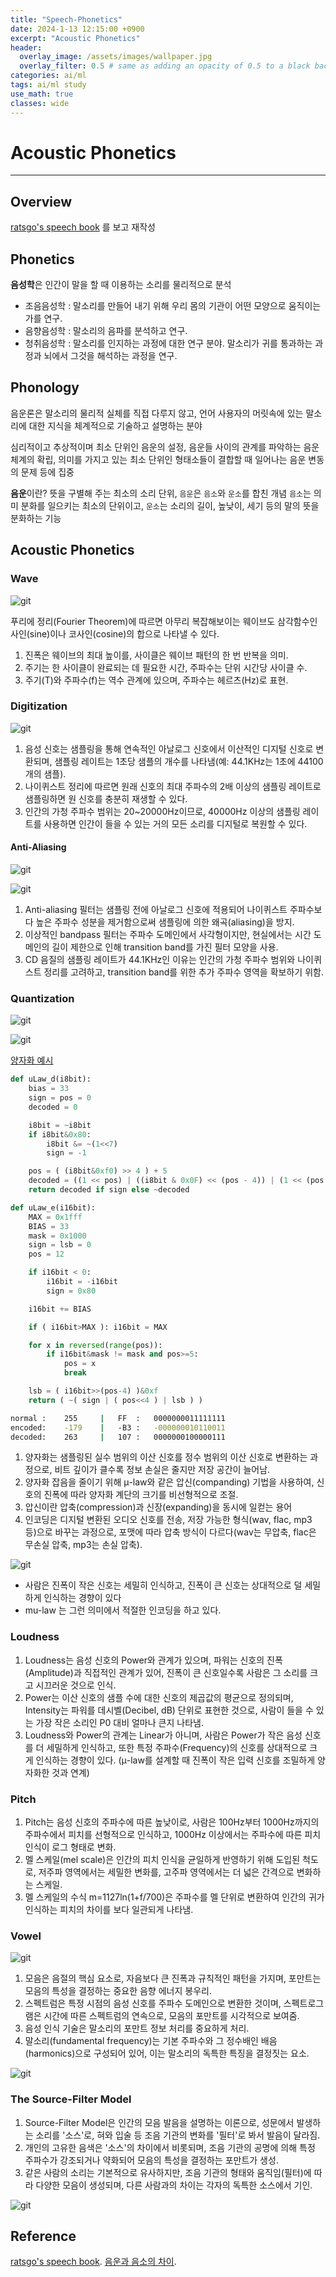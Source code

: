 ```yaml
---
title: "Speech-Phonetics"
date: 2024-1-13 12:15:00 +0900
excerpt: "Acoustic Phonetics"
header:
  overlay_image: /assets/images/wallpaper.jpg
  overlay_filter: 0.5 # same as adding an opacity of 0.5 to a black background
categories: ai/ml
tags: ai/ml study
use_math: true
classes: wide
---
```

# Acoustic Phonetics
***

## Overview

[ratsgo's speech book](https://ratsgo.github.io/speechbook/docs/) 를 보고 재작성

## Phonetics

**음성학**은 인간이 말을 할 때 이용하는 소리를 물리적으로 분석

- 조음음성학 : 말소리를 만들어 내기 위해 우리 몸의 기관이 어떤 모양으로 움직이는가를 연구.
- 음향음성학 : 말소리의 음파를 분석하고 연구.
- 청취음성학 : 말소리를 인지하는 과정에 대한 연구 분야. 말소리가 귀를 통과하는 과정과 뇌에서 그것을 해석하는 과정을 연구.

## Phonology

음운론은 말소리의 물리적 실체를 직접 다루지 않고, 언어 사용자의 머릿속에 있는 말소리에 대한 지식을 체계적으로 기술하고 설명하는 분야

심리적이고 추상적이며 최소 단위인 음운의 설정, 음운들 사이의 관계를 파악하는 음운 체계의 확립, 의미를 가지고 있는 최소 단위인 형태소들이 결합할 때 일어나는 음운 변동의 문제 등에 집중

**음운**이란? 뜻을 구별해 주는 최소의 소리 단위, `음운`은 `음소`와 `운소`를 합친 개념
`음소`는 의미 분화를 일으키는 최소의 단위이고, `운소`는 소리의 길이, 높낮이, 세기 등의 말의 뜻을 분화하는 기능

## Acoustic Phonetics

### Wave

![git](/assets/images/wave.png)

푸리에 정리(Fourier Theorem)에 따르면 아무리 복잡해보이는 웨이브도 삼각함수인 사인(sine)이나 코사인(cosine)의 합으로 나타낼 수 있다.

1. 진폭은 웨이브의 최대 높이를, 사이클은 웨이브 패턴의 한 번 반복을 의미.
2. 주기는 한 사이클이 완료되는 데 필요한 시간, 주파수는 단위 시간당 사이클 수.
3. 주기(T)와 주파수(f)는 역수 관계에 있으며, 주파수는 헤르츠(Hz)로 표현.

### Digitization

![git](/assets/images/wave_sampling.png)

1. 음성 신호는 샘플링을 통해 연속적인 아날로그 신호에서 이산적인 디지털 신호로 변환되며, 샘플링 레이트는 1초당 샘플의 개수를 나타냄(예: 44.1KHz는 1초에 44100개의 샘플).
2. 나이퀴스트 정리에 따르면 원래 신호의 최대 주파수의 2배 이상의 샘플링 레이트로 샘플링하면 원 신호를 충분히 재생할 수 있다.
3. 인간의 가청 주파수 범위는 20~20000Hz이므로, 40000Hz 이상의 샘플링 레이트를 사용하면 인간이 들을 수 있는 거의 모든 소리를 디지털로 복원할 수 있다.

#### Anti-Aliasing

![git](/assets/images/Anti-Aliasing.png)

![git](/assets/images/bandpass-filter.png)

1. Anti-aliasing 필터는 샘플링 전에 아날로그 신호에 적용되어 나이퀴스트 주파수보다 높은 주파수 성분을 제거함으로써 샘플링에 의한 왜곡(aliasing)을 방지.
2. 이상적인 bandpass 필터는 주파수 도메인에서 사각형이지만, 현실에서는 시간 도메인의 길이 제한으로 인해 transition band를 가진 필터 모양을 사용.
3. CD 음질의 샘플링 레이트가 44.1KHz인 이유는 인간의 가청 주파수 범위와 나이퀴스트 정리를 고려하고, transition band를 위한 추가 주파수 영역을 확보하기 위함.

### Quantization

![git](/assets/images/mu-law.png)

![git](/assets/images/sign-function.png)

[양자화 예시](https://stackoverflow.com/questions/50085735/python-u-law-mulaw-wave-decompression-to-raw-wave-signal)

```python
def uLaw_d(i8bit):
    bias = 33
    sign = pos = 0
    decoded = 0

    i8bit = ~i8bit
    if i8bit&0x80:
        i8bit &= ~(1<<7)
        sign = -1

    pos = ( (i8bit&0xf0) >> 4 ) + 5
    decoded = ((1 << pos) | ((i8bit & 0x0F) << (pos - 4)) | (1 << (pos - 5))) - bias
    return decoded if sign else ~decoded

def uLaw_e(i16bit):
    MAX = 0x1fff
    BIAS = 33
    mask = 0x1000
    sign = lsb = 0
    pos = 12

    if i16bit < 0:
        i16bit = -i16bit
        sign = 0x80

    i16bit += BIAS

    if ( i16bit>MAX ): i16bit = MAX

    for x in reversed(range(pos)):
        if i16bit&mask != mask and pos>=5:
            pos = x
            break

    lsb = ( i16bit>>(pos-4) )&0xf
    return ( ~( sign | ( pos<<4 ) | lsb ) )
```

```bash
normal :    255     |   FF  :   0000000011111111
encoded:    -179    |   -B3 :   -000000010110011
decoded:    263     |   107 :   0000000100000111
```

1. 양자화는 샘플링된 실수 범위의 이산 신호를 정수 범위의 이산 신호로 변환하는 과정으로, 비트 깊이가 클수록 정보 손실은 줄지만 저장 공간이 늘어남.
2. 양자화 잡음을 줄이기 위해 μ-law와 같은 압신(companding) 기법을 사용하여, 신호의 진폭에 따라 양자화 계단의 크기를 비선형적으로 조절. 
3. 압신이란 압축(compression)과 신장(expanding)을 동시에 일컫는 용어
4. 인코딩은 디지털 변환된 오디오 신호를 전송, 저장 가능한 형식(wav, flac, mp3 등)으로 바꾸는 과정으로, 포맷에 따라 압축 방식이 다르다(wav는 무압축, flac은 무손실 압축, mp3는 손실 압축).

![git](/assets/images/QUANTIZATION-effect.png)

- 사람은 진폭이 작은 신호는 세밀히 인식하고, 진폭이 큰 신호는 상대적으로 덜 세밀하게 인식하는 경향이 있다
- mu-law 는 그런 의미에서 적절한 인코딩을 하고 있다.


### Loudness

1. Loudness는 음성 신호의 Power와 관계가 있으며, 파워는 신호의 진폭(Amplitude)과 직접적인 관계가 있어, 진폭이 큰 신호일수록 사람은 그 소리를 크고 시끄러운 것으로 인식.
2. Power는 이산 신호의 샘플 수에 대한 신호의 제곱값의 평균으로 정의되며, Intensity는 파워를 데시벨(Decibel, dB) 단위로 표현한 것으로, 사람이 들을 수 있는 가장 작은 소리인 P0 대비 얼마나 큰지 나타냄.
3. Loudness와 Power의 관계는 Linear가 아니며, 사람은 Power가 작은 음성 신호를 더 세밀하게 인식하고, 또한 특정 주파수(Frequency)의 신호를 상대적으로 크게 인식하는 경향이 있다.
   (μ-law를 설계할 때 진폭이 작은 입력 신호를 조밀하게 양자화한 것과 연계)

### Pitch

1. Pitch는 음성 신호의 주파수에 따른 높낮이로, 사람은 100Hz부터 1000Hz까지의 주파수에서 피치를 선형적으로 인식하고, 1000Hz 이상에서는 주파수에 따른 피치 인식이 로그 형태로 변화.
2. 멜 스케일(mel scale)은 인간의 피치 인식을 균일하게 반영하기 위해 도입된 척도로, 저주파 영역에서는 세밀한 변화를, 고주파 영역에서는 더 넓은 간격으로 변화하는 스케일.
3. 멜 스케일의 수식 m=1127ln(1+f/700)은 주파수를 멜 단위로 변환하여 인간의 귀가 인식하는 피치의 차이를 보다 일관되게 나타냄.
   
### Vowel

![git](/assets/images/Formant.png)

1. 모음은 음절의 핵심 요소로, 자음보다 큰 진폭과 규칙적인 패턴을 가지며, 포만트는 모음의 특성을 결정하는 중요한 음향 에너지 봉우리.
2. 스펙트럼은 특정 시점의 음성 신호를 주파수 도메인으로 변환한 것이며, 스펙트로그램은 시간에 따른 스펙트럼의 연속으로, 모음의 포만트를 시각적으로 보여줌.
3. 음성 인식 기술은 말소리의 포만트 정보 처리를 중요하게 처리.
4. 말소리(fundamental frequency)는 기본 주파수와 그 정수배인 배음(harmonics)으로 구성되어 있어, 이는 말소리의 독특한 특징을 결정짓는 요소.

![git](/assets/images/harmonics.png)

### The Source-Filter Model

1. Source-Filter Model은 인간의 모음 발음을 설명하는 이론으로, 성문에서 발생하는 소리를 '소스'로, 혀와 입술 등 조음 기관의 변화를 '필터'로 봐서 발음이 달라짐.
2. 개인의 고유한 음색은 '소스'의 차이에서 비롯되며, 조음 기관의 공명에 의해 특정 주파수가 강조되거나 약화되어 모음의 특성을 결정하는 포만트가 생성.
3. 같은 사람의 소리는 기본적으로 유사하지만, 조음 기관의 형태와 움직임(필터)에 따라 다양한 모음이 생성되며, 다른 사람과의 차이는 각자의 독특한 소스에서 기인.

![git](/assets/images/Source-Filter-Model.png)

## Reference

[ratsgo's speech book](https://ratsgo.github.io/speechbook/docs/).
[음운과 음소의 차이](https://learnkoreanwithoh.tistory.com/entry/%EC%9D%8C%EC%9A%B4%EA%B3%BC-%EC%9D%8C%EC%86%8C%EC%9D%98-%EC%B0%A8%EC%9D%B4).
